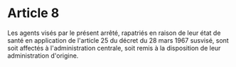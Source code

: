 # Article 8

Les agents visés par le présent arrêté, rapatriés en raison de leur état de santé en application de l'article 25 du décret du 28 mars 1967 susvisé, sont soit affectés à l'administration centrale, soit remis à la disposition de leur administration d'origine.
